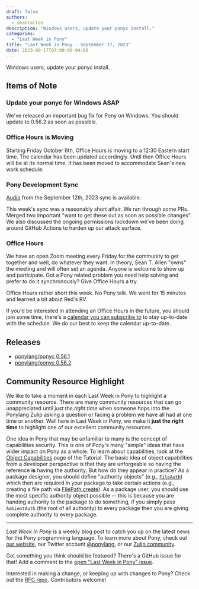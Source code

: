 ```yaml
---
draft: false
authors:
  - seantallen
description: "Windows users, update your ponyc install."
categories:
  - "Last Week in Pony"
title: "Last Week in Pony - September 17, 2023"
date: 2023-09-17T07:00:06-04:00
---
```


Windows users, update your ponyc install.

<!-- more -->

## Items of Note

### Update your ponyc for Windows ASAP

We've released an important bug fix for Pony on Windows. You should update to 0.56.2 as soon as possible.

### Office Hours is Moving

Starting Friday October 6th, Office Hours is moving to a 12:30 Eastern start time. The calendar has been updated accordingly. Until then Office Hours will be at its normal time. It has been moved to accommodate Sean's new work schedule.

### Pony Development Sync

[Audio](https://sync-recordings.ponylang.io/r/2023_09_12.m4a) from the September 12th, 2023 sync is available.

This week's sync was a reasonably short affair. We ran through some PRs. Merged two important "want to get these out as soon as possible changes". We also discussed the ongoing permissions lockdown we've been doing around GitHub Actions to harden up our attack surface.

### Office Hours

We have an open Zoom meeting every Friday for the community to get together and well, do whatever they want. In theory, Sean T. Allen "owns" the meeting and will often set an agenda. Anyone is welcome to show up and participate. Got a Pony related problem you need help solving and prefer to do it synchronously? Give Office Hours a try.

Office Hours rather short this week. No Pony talk. We went for 15 minutes and learned a bit about Red's RV.

If you'd be interested in attending an Office Hours in the future, you should join some time, there's a [calendar you can subscribe to](https://calendar.google.com/calendar/ical/4465e68ae24131ae00461a40893f2637a2c9ac510e311a44ff78680e2f183ce3%40group.calendar.google.com/public/basic.ics) to stay up-to-date with the schedule. We do our best to keep the calendar up-to-date.

## Releases

- [ponylang/ponyc 0.56.1](https://github.com/ponylang/ponyc/releases/tag/0.56.1)
- [ponylang/ponyc 0.56.2](https://github.com/ponylang/ponyc/releases/tag/0.56.2)

## Community Resource Highlight

We like to take a moment in each Last Week in Pony to highlight a community resource. There are many community resources that can go unappreciated until _just the right time_ when someone hops into the Ponylang Zulip asking a question or facing a problem we have all had at one time or another. Well here in Last Week in Pony, we make it **just the right time** to highlight one of our excellent community resources.

One idea in Pony that may be unfamiliar to many is the concept of capabilities security. This is one of Pony's many "simple" ideas that have wider impact on Pony as a whole. To learn about capabilities, look at the [Object Capabilities](https://tutorial.ponylang.io/object-capabilities/object-capabilities) page of the Tutorial. The basic idea of object capabilities from a developer perspective is that they are unforgeable so having the reference **is** having the authority. But how do they appear in practice? As a package designer, you should define "authority objects" (e.g., [`FileAuth`](https://stdlib.ponylang.io/files-FileAuth/)) which then are required in your package to take certain actions (e.g., creating a file path via [FilePath.create](https://stdlib.ponylang.io/files-FilePath/#create)). As a package user, you should use the most specific authority object possible -- this is because you are handing authority to the package to do something, if you simply pass `AmbientAuth` (the root of all authority) to every package then you are giving complete authority to every package.

---

_Last Week In Pony_ is a weekly blog post to catch you up on the latest news for the Pony programming language. To learn more about Pony, check out [our website](https://ponylang.io), our Twitter account [@ponylang](https://twitter.com/ponylang), or our [Zulip community](https://ponylang.zulipchat.com).

Got something you think should be featured? There's a GitHub issue for that! Add a comment to the [open "Last Week in Pony" issue](https://github.com/ponylang/ponylang.github.io/issues?q=is%3Aissue+is%3Aopen+label%3Alast-week-in-pony).

Interested in making a change, or keeping up with changes to Pony? Check out the [RFC repo](https://github.com/ponylang/rfcs). Contributors welcome!
